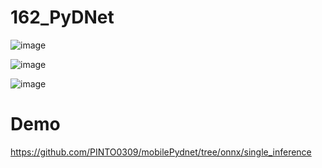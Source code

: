 # 162_PyDNet

![image](https://github.com/user-attachments/assets/9588d3cc-b1b5-447d-9bb3-3f5e17018b84)

![image](https://github.com/user-attachments/assets/64346f23-b688-43f1-910e-75078b842328)

![image](https://github.com/user-attachments/assets/480704c5-7cbc-44fe-886a-ac3c94b125aa)

# Demo

https://github.com/PINTO0309/mobilePydnet/tree/onnx/single_inference
